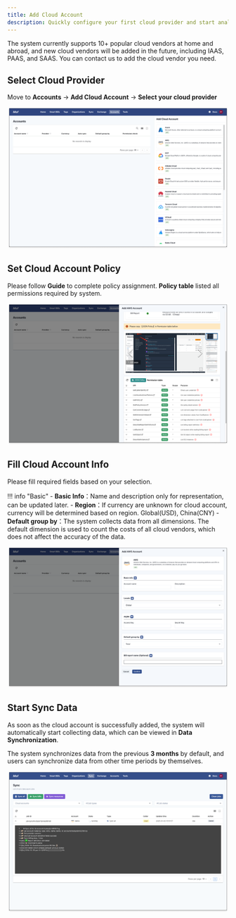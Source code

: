 ```yaml
---
title: Add Cloud Account
description: Quickly configure your first cloud provider and start analyzing your cloud cost health.
---
```


The system currently supports 10+ popular cloud vendors at home and abroad, and new cloud vendors will be added in the future, including IAAS, PAAS, and SAAS. 
You can contact us to add the cloud vendor you need.

## Select Cloud Provider
Move to **Accounts** -> **Add Cloud Account** -> **Select your cloud provider**

![Select Cloud Provider](assets/choose.png)

## Set Cloud Account Policy
Please follow **Guide** to complete policy assignment. **Policy table** listed all permissions required by system.

![Set Cloud Account Policy](assets/set-policy.png)

## Fill Cloud Account Info
Please fill required fields based on your selection.

!!! info "Basic"
    - **Basic Info**：Name and description only for representation, can be updated later.
    - **Region**：If currency are unknown for cloud account, currency will be determined based on region. Global(USD), China(CNY)
    - **Default group by**：The system collects data from all dimensions. The default dimension is used to count the costs of all cloud vendors, which does not affect the accuracy of the data.

![Fill Cloud Account Info](assets/fill.png)

## Start Sync Data
As soon as the cloud account is successfully added, the system will automatically start collecting data, which can be viewed in **Data Synchronization**.

The system synchronizes data from the previous **3 months** by default, and users can synchronize data from other time periods by themselves.

![Start Sync Data](assets/sync/sync.png)
